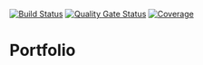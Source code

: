 [![Build Status](https://dev.azure.com/jhillsdev/Josh/_apis/build/status/portfolio?branchName=master)](https://dev.azure.com/jhillsdev/Josh/_build/latest?definitionId=3&branchName=master)
[![Quality Gate Status](https://sonarcloud.io/api/project_badges/measure?project=joshuahills_portfolio&metric=alert_status)](https://sonarcloud.io/summary/new_code?id=joshuahills_portfolio)
[![Coverage](https://sonarcloud.io/api/project_badges/measure?project=joshuahills_portfolio&metric=coverage)](https://sonarcloud.io/summary/new_code?id=joshuahills_portfolio)

# Portfolio
